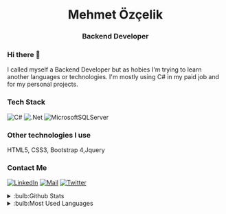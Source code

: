 <h1 align="center"> Mehmet Özçelik </h1>
<h3 align="center"> Backend Developer  </h3>

### Hi there 👋

I called myself a Backend Developer but as hobies I'm trying to learn another languages or technologies. I'm mostly using C# in my paid job and for my personal projects.

### Tech Stack
![C#](https://img.shields.io/badge/c%23-%23239120.svg?style=for-the-badge&logo=c-sharp&logoColor=white)
![.Net](https://img.shields.io/badge/.NET-5C2D91?style=for-the-badge&logo=.net&logoColor=white)
![MicrosoftSQLServer](https://img.shields.io/badge/Microsoft%20SQL%20Sever-CC2927?style=for-the-badge&logo=microsoft%20sql%20server&logoColor=white)
### Other technologies I use
 HTML5, CSS3, Bootstrap 4,Jquery

### Contact Me

[![LinkedIn](https://img.shields.io/badge/linkedin-%230077B5.svg?style=for-the-badge&logo=linkedin&logoColor=white)](https://www.linkedin.com/in/mehmetözçelik)
[![Mail](https://img.shields.io/badge/Gmail-D14836?style=for-the-badge&logo=gmail&logoColor=white)](mailto:mehmett.ozcelik@yahoo.com)
[![Twitter](https://img.shields.io/badge/<twitter>-%231DA1F2.svg?style=for-the-badge&logo=Twitter&logoColor=white)](https://twitter.com/Ozcelik_Mehmett)



<details>
<summary>:bulb:Github Stats</summary>
<img src="https://github-readme-stats.vercel.app/api?username=mehmetozcelikk&count_private=true&show_icons=true&theme=radical&hide_rank=false"></details>

<details>
<summary>:bulb:Most Used Languages </summary>
<img src="https://github-readme-stats.vercel.app/api/top-langs/?username=mehmetozcelikk"></details>
